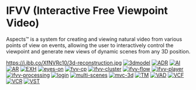 # IFVV (Interactive Free Viewpoint Video)

Aspects™ is a system for creating and viewing natural video from various points of view on events, allowing the user to interactively control the viewpoint and generate new views of dynamic scenes from any 3D position.

https://i.ibb.co/XfNVRc10/3d-reconstruction.jpg
<a href="https://imgbb.com/"><img src="https://i.ibb.co/zWWycmm0/3dmodel.png" alt="3dmodel" border="0"></a>
<a href="https://imgbb.com/"><img src="https://i.ibb.co/tTz3FLBn/ADR.png" alt="ADR" border="0"></a>
<a href="https://imgbb.com/"><img src="https://i.ibb.co/R4HBp75K/AI.png" alt="AI" border="0"></a>
<a href="https://imgbb.com/"><img src="https://i.ibb.co/LDwYnwRD/AR.png" alt="AR" border="0"></a>
<a href="https://imgbb.com/"><img src="https://i.ibb.co/tPPprPR5/EXH.png" alt="EXH" border="0"></a>
<a href="https://imgbb.com/"><img src="https://i.ibb.co/MxgByBh4/eyes-on.png" alt="eyes-on" border="0"></a>
<a href="https://imgbb.com/"><img src="https://i.ibb.co/zKmmJWV/fvv-cp.png" alt="fvv-cp" border="0"></a>
<a href="https://ibb.co/t7dGKXc"><img src="https://i.ibb.co/HWJS4dY/ifvv-cluster.png" alt="ifvv-cluster" border="0"></a>
<a href="https://imgbb.com/"><img src="https://i.ibb.co/rhWvfCF/ifvv-flow.png" alt="ifvv-flow" border="0"></a>
<a href="https://imgbb.com/"><img src="https://i.ibb.co/fY0fkvck/ifvv-player.png" alt="ifvv-player" border="0"></a>
<a href="https://ibb.co/1Y5QPrbz"><img src="https://i.ibb.co/p68wMfnh/ifvv-processing.png" alt="ifvv-processing" border="0"></a>
<a href="https://imgbb.com/"><img src="https://i.ibb.co/S2cFLfN/login.png" alt="login" border="0"></a>
<a href="https://ibb.co/ZzfqnSB7"><img src="https://i.ibb.co/hFg3PcBw/multi-scenes.png" alt="multi-scenes" border="0"></a>
<a href="https://ibb.co/gM8wL4cX"><img src="https://i.ibb.co/N6qpdTGk/mvc-3d.png" alt="mvc-3d" border="0"></a>
<a href="https://imgbb.com/"><img src="https://i.ibb.co/JWz83DPW/TM.png" alt="TM" border="0"></a>
<a href="https://imgbb.com/"><img src="https://i.ibb.co/nNpRCjKC/VAD.png" alt="VAD" border="0"></a>
<a href="https://imgbb.com/"><img src="https://i.ibb.co/rK7T07dk/VCF.png" alt="VCF" border="0"></a>
<a href="https://imgbb.com/"><img src="https://i.ibb.co/9k3PXgKK/VCR.png" alt="VCR" border="0"></a>
<a href="https://imgbb.com/"><img src="https://i.ibb.co/v6wxPzLV/VST.png" alt="VST" border="0"></a>